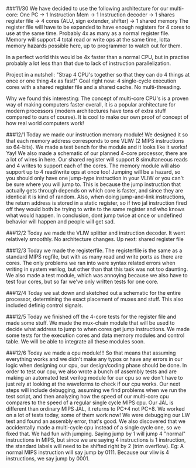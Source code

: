 ###11/30
We have decided to use the following architecture for our multi-core:
One PC -> 1 Instruction Mem -> 1 Instruction decoder -> 1 shares register file -> 4 cores (ALU, sign extender, shifter) -> 1 shared memory
The register file will have to be expanded to have enough registers for 4 cores to use at the same time. Probably 4x as many as a normal register file.
Memory will support 4 total read or write ops at the same time, lotta memory hazards possible here, up to programmer to watch out for them.

In a perfect world this would be 4x faster than a normal CPU, but in practise probably a lot less than that due to lack of instruction parallelization.

Project in a nutshell: "Strap 4 CPU's together so that they can do 4 things at once or one thing 4x as fast!"
Goal right now: 4 single-cycle execution cores with a shared register file and a shared cache. No multi-threading.

Why we found this interesting: The concept of multi-core CPU's is a proven way of making computers faster overall, it is a popular architecture for modern processors (modern architectures have tons of extra stuff compared to ours of course). It is cool to make our own proof of concept of how real world computers work!

###12/1
Today we made our instruction memory module! We designed it so that each memory address corresponds to one VLIW (2 MIPS instructions so 64-bits). We made a test bench for the module and it looks like it works!
Yay!
We also made a schematic of our planned 4-core processor, there are a lot of wires in here. Our shared register will support 8 simultaneous reads and 4 writes to support each of the cores. The memory module will also support up to 4 read/write ops at once too!
Jumping will be a hazard, so you should only have one jump-type instruction in your VLIW or you can't be sure where you will jump to.
This is because the jump instruction that actually gets through depends on which core is faster, and since they are identical it is kind of random.
Also, when doing jump-and-link instructions, the return address is stored in a static register, so if two jal instruction fired off they would both be trying to write to the same register and who knows what would happen.
In conclusion, dont jump twice at once or undefined behavior will happen and people will get sad.

###12/2
Today we made the VLIW splitter and instruction decoder. It went relatively smoothly.
No architecture changes.
Up next: shared register file

###12/3
Today we made the registerfile. The registerfile is the same as a standard MIPS regfile, but with as many read and write ports as there are cores. The only problems we ran into were syntax related errors when writing in system verilog, but other than that this task was not too daunting. We also made a test module, which was annoying because we also have to test four cores, but so far we've only written tests for one core.

###12/4
Today we sat down and sketched out a schematic for the entire processor, determining the exact placement of muxes and stuff. This also included definig control signals.

###12/5
Today we finished off the 4-core tests for the register file and made some stuff. We made the mux-chain module that will be used to decide what address to jump to when cores get jump instructions. We made some tests for the execution cores and data memory modules and control table. We will be able to integrate all these modules soon.

###12/6
Today we made a cpu module!!! So that means that assuming everything works and we didn't make any typos or have any errors in our logic when designing our cpu, our design/coding phase should be done. In order to test our cpu, we also wrote a bunch of assembly tests and are making an automated test verilog module for our cpu so we don't have to just rely at looking at the waveforms to check if our cpu works. Our next steps will include debugging, assuming we find problems when we run the test script, and then analyzing how the speed of our multi-core cpu compares to the speed of a regular single cycle MIPS cpu.
Our JAL is different than ordinary MIPS JAL, it returns to PC+4 not PC+8.
We worked on a lot of tests today, some of them work now! We were debugging our LW test and found an assembly error, that's good.
We also discovered that we accidentally made a multi-cycle cpu instead of a single cycle one, so we fixed that.
We had fun with jumping. Saying jump by 1 will jump 4 "normal" instructions in MIPS, but since we are saying 4 instructions is 1 instruction, the standard labels will need to be shifted right by 2 (trim overflow).
Eg: A normal MIPS instruction will say jump by 0111. Because our vliw is 4 instructions, we say jump by 0001.